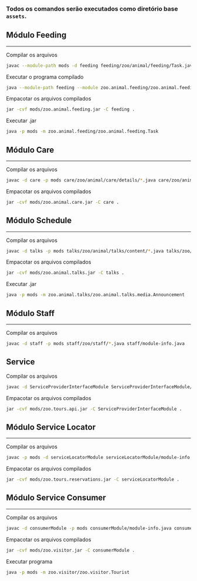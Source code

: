 ### Todos os comandos serão executados como diretório base `assets`.

## Módulo Feeding

---
Compilar os arquivos

```bash
javac --module-path mods -d feeding feeding/zoo/animal/feeding/Task.java feeding/module-info.java
```

Executar o programa compilado

```bash
java --module-path feeding --module zoo.animal.feeding/zoo.animal.feeding.Task
```

Empacotar os arquivos compilados

```bash
jar -cvf mods/zoo.animal.feeding.jar -C feeding .
```

Executar .jar

```bash
java -p mods -m zoo.animal.feeding/zoo.animal.feeding.Task
```


## Módulo Care

---

Compilar os arquivos

```bash
javac -d care -p mods care/zoo/animal/care/details/*.java care/zoo/animal/care/medical/*.java care/module-info.java
```

Empacotar os arquivos compilados

```bash
jar -cvf mods/zoo.animal.care.jar -C care .
```

## Módulo Schedule

---

Compilar os arquivos

```bash
javac -d talks -p mods talks/zoo/animal/talks/content/*.java talks/zoo/animal/talks/media/*.java talks/zoo/animal/talks/schedule/*.java talks/module-info.java 
```

Empacotar os arquivos compilados

```bash
jar -cvf mods/zoo.animal.talks.jar -C talks .
```

Executar .jar

```bash
java -p mods -m zoo.animal.talks/zoo.animal.talks.media.Announcement
```

## Módulo Staff

---

Compilar os arquivos

```bash
javac -d staff -p mods staff/zoo/staff/*.java staff/module-info.java
```

## Service

Compilar os arquivos

```bash
javac -d ServiceProviderInterfaceModule ServiceProviderInterfaceModule/zoo/tours/api/*.java ServiceProviderInterfaceModule/module-info.java
```

Empacotar os arquivos compilados

```bash
jar -cvf mods/zoo.tours.api.jar -C ServiceProviderInterfaceModule .
```

## Módulo Service Locator

---

Compilar os arquivos

```bash
javac -p mods -d serviceLocatorModule serviceLocatorModule/module-info.java serviceLocatorModule/zoo/tours/reservations/TourFinder.java
```

Empacotar os arquivos compilados

```bash
jar -cvf mods/zoo.tours.reservations.jar -C serviceLocatorModule .
```

## Módulo Service Consumer

---

Compilar os arquivos

```bash
javac -d consumerModule -p mods consumerModule/module-info.java consumerModule/zoo/visitor/Tourist.java
```

Empacotar os arquivos compilados

```bash
jar -cvf mods/zoo.visitor.jar -C consumerModule .
```

Executar programa

```bash
java -p mods -m zoo.visitor/zoo.visitor.Tourist
```

